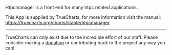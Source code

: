 Htpcmanager is a front end for many htpc related applications.

This App is supplied by TrueCharts, for more information visit the manual: https://truecharts.org/charts/stable/htpcmanager

---

TrueCharts can only exist due to the incredible effort of our staff.
Please consider making a [donation](https://truecharts.org/docs/about/sponsor) or contributing back to the project any way you can!
